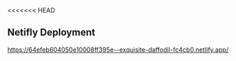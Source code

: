 <<<<<<< HEAD
## Netifly Deployment

https://64efeb604050e10008ff395e--exquisite-daffodil-fc4cb0.netlify.app/

